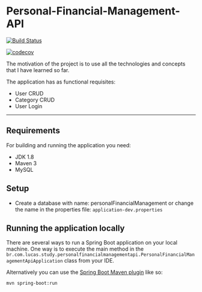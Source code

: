 # Personal-Financial-Management-API
[![Build Status](https://travis-ci.com/becoolxz/Personal-Financial-Management-API.svg?branch=master)](https://travis-ci.com/becoolxz/Personal-Financial-Management-API)

[![codecov](https://codecov.io/gh/becoolxz/Personal-Financial-Management-API/branch/master/graph/badge.svg)](https://codecov.io/gh/becoolxz/Personal-Financial-Management-API)

The motivation of the project is to use all the technologies and concepts that I have learned so far.

The application has as functional requisites:

 - User CRUD
 - Category CRUD
 - User Login

-------------------------------------------------------------------------------------------------------------

## Requirements

For building and running the application you need:

- JDK 1.8
- Maven 3
- MySQL

## Setup

- Create a database with name: personalFinancialManagement or change the name in the properties file: `application-dev.properties` 

## Running the application locally

There are several ways to run a Spring Boot application on your local machine. One way is to execute the main method in the   
`br.com.lucas.study.personalfinancialmanagementapi.PersonalFinancialManagementApiApplication` class from your IDE.

Alternatively you can use the [Spring Boot Maven plugin](https://docs.spring.io/spring-boot/docs/current/reference/html/build-tool-plugins.html#build-tool-plugins-maven-plugin) like so:

`mvn spring-boot:run`

